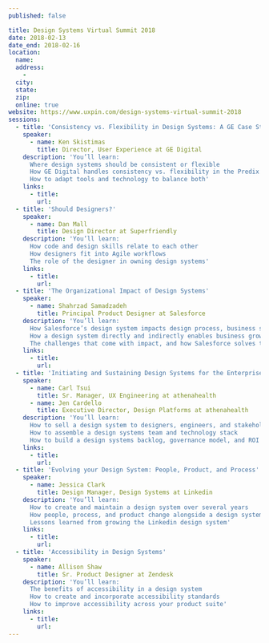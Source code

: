 ```yaml
---
published: false

title: Design Systems Virtual Summit 2018
date: 2018-02-13
date_end: 2018-02-16
location:
  name:
  address:
    -
  city:
  state:
  zip:
  online: true
website: https://www.uxpin.com/design-systems-virtual-summit-2018
sessions:
  - title: 'Consistency vs. Flexibility in Design Systems: A GE Case Study'
    speaker:
      - name: Ken Skistimas
        title: Director, User Experience at GE Digital
    description: 'You’ll learn:
      Where design systems should be consistent or flexible
      How GE Digital handles consistency vs. flexibility in the Predix design system
      How to adapt tools and technology to balance both'
    links:
      - title:
        url:
  - title: 'Should Designers?'
    speaker:
      - name: Dan Mall
        title: Design Director at Superfriendly
    description: 'You’ll learn:
      How code and design skills relate to each other
      How designers fit into Agile workflows
      The role of the designer in owning design systems'
    links:
      - title:
        url:
  - title: 'The Organizational Impact of Design Systems'
    speaker:
      - name: Shahrzad Samadzadeh
        title: Principal Product Designer at Salesforce
    description: 'You’ll learn:
      How Salesforce’s design system impacts design process, business stakeholders, and ecosystem partners
      How a design system directly and indirectly enables business growth
      The challenges that come with impact, and how Salesforce solves them'
    links:
      - title:
        url:
  - title: 'Initiating and Sustaining Design Systems for the Enterprise'
    speaker:
      - name: Carl Tsui
        title: Sr. Manager, UX Engineering at athenahealth
      - name: Jen Cardello
        title: Executive Director, Design Platforms at athenahealth
    description: 'You’ll learn:
      How to sell a design system to designers, engineers, and stakeholders
      How to assemble a design systems team and technology stack
      How to build a design systems backlog, governance model, and ROI tracking'
    links:
      - title:
        url:
  - title: 'Evolving your Design System: People, Product, and Process'
    speaker:
      - name: Jessica Clark
        title: Design Manager, Design Systems at Linkedin
    description: 'You’ll learn:
      How to create and maintain a design system over several years
      How people, process, and product change alongside a design system
      Lessons learned from growing the Linkedin design system'
    links:
      - title:
        url:
  - title: 'Accessibility in Design Systems'
    speaker:
      - name: Allison Shaw
        title: Sr. Product Designer at Zendesk
    description: 'You’ll learn:
      The benefits of accessibility in a design system
      How to create and incorporate accessibility standards
      How to improve accessibility across your product suite'
    links:
      - title:
        url:
---
```

